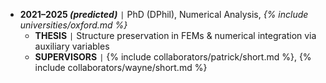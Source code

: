 - **2021–2025 *(predicted)*** <code>&#124;</code> PhD (DPhil), Numerical Analysis, *{% include universities/oxford.md %}*
    - **THESIS** <code>&#124;</code> Structure preservation in FEMs & numerical integration via auxiliary variables
    - **SUPERVISORS** <code>&#124;</code> {% include collaborators/patrick/short.md %}, {% include collaborators/wayne/short.md %}
